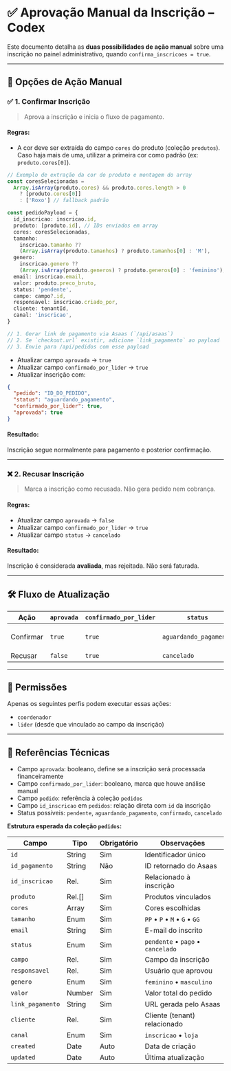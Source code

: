 # ✅ Aprovação Manual da Inscrição – Codex

Este documento detalha as **duas possibilidades de ação manual** sobre uma inscrição no painel administrativo, quando `confirma_inscricoes = true`.

---

## 📌 Opções de Ação Manual

### ✅ 1. Confirmar Inscrição

> Aprova a inscrição e inicia o fluxo de pagamento.

#### Regras:

- A cor deve ser extraída do campo `cores` do produto (coleção `produtos`). Caso haja mais de uma, utilizar a primeira cor como padrão (ex: `produto.cores[0]`).

```ts
// Exemplo de extração da cor do produto e montagem do array
const coresSelecionadas =
  Array.isArray(produto.cores) && produto.cores.length > 0
    ? [produto.cores[0]]
    : ['Roxo'] // fallback padrão

const pedidoPayload = {
  id_inscricao: inscricao.id,
  produto: [produto.id], // IDs enviados em array
  cores: coresSelecionadas,
  tamanho:
    inscricao.tamanho ??
    (Array.isArray(produto.tamanhos) ? produto.tamanhos[0] : 'M'),
  genero:
    inscricao.genero ??
    (Array.isArray(produto.generos) ? produto.generos[0] : 'feminino'),
  email: inscricao.email,
  valor: produto.preco_bruto,
  status: 'pendente',
  campo: campo?.id,
  responsavel: inscricao.criado_por,
  cliente: tenantId,
  canal: 'inscricao',
}

// 1. Gerar link de pagamento via Asaas (`/api/asaas`)
// 2. Se `checkout.url` existir, adicione `link_pagamento` ao payload
// 3. Envie para /api/pedidos com esse payload
```

- Atualizar campo `aprovada` → `true`
- Atualizar campo `confirmado_por_lider` → `true`
- Atualizar inscrição com:

```json
{
  "pedido": "ID_DO_PEDIDO",
  "status": "aguardando_pagamento",
  "confirmado_por_lider": true,
  "aprovada": true
}
```

#### Resultado:

Inscrição segue normalmente para pagamento e posterior confirmação.

---

### ❌ 2. Recusar Inscrição

> Marca a inscrição como recusada. Não gera pedido nem cobrança.

#### Regras:

- Atualizar campo `aprovada` → `false`
- Atualizar campo `confirmado_por_lider` → `true`
- Atualizar campo `status` → `cancelado`

#### Resultado:

Inscrição é considerada **avaliada**, mas rejeitada. Não será faturada.

---

## 🛠️ Fluxo de Atualização

| Ação      | `aprovada` | `confirmado_por_lider` | `status`               | Pedido                            |
| --------- | ---------- | ---------------------- | ---------------------- | --------------------------------- |
| Confirmar | `true`     | `true`                 | `aguardando_pagamento` | Criado via API com `id_inscricao` |
| Recusar   | `false`    | `true`                 | `cancelado`            | —                                 |

---

## 🔐 Permissões

Apenas os seguintes perfis podem executar essas ações:

- `coordenador`
- `lider` (desde que vinculado ao campo da inscrição)

---

## 📎 Referências Técnicas

- Campo `aprovada`: booleano, define se a inscrição será processada financeiramente
- Campo `confirmado_por_lider`: booleano, marca que houve análise manual
- Campo `pedido`: referência à coleção `pedidos`
- Campo `id_inscricao` em `pedidos`: relação direta com `id` da inscrição
- Status possíveis: `pendente`, `aguardando_pagamento`, `confirmado`, `cancelado`

**Estrutura esperada da coleção `pedidos`:**

| Campo            | Tipo   | Obrigatório | Observações                       |
| ---------------- | ------ | ----------- | --------------------------------- |
| `id`             | String | Sim         | Identificador único               |
| `id_pagamento`   | String | Não         | ID retornado do Asaas             |
| `id_inscricao`   | Rel.   | Sim         | Relacionado à inscrição           |
| `produto`        | Rel.[] | Sim         | Produtos vinculados               |
| `cores`          | Array  | Sim         | Cores escolhidas                  |
| `tamanho`        | Enum   | Sim         | `PP` • `P` • `M` • `G` • `GG`     |
| `email`          | String | Sim         | E-mail do inscrito                |
| `status`         | Enum   | Sim         | `pendente` • `pago` • `cancelado` |
| `campo`          | Rel.   | Sim         | Campo da inscrição                |
| `responsavel`    | Rel.   | Sim         | Usuário que aprovou               |
| `genero`         | Enum   | Sim         | `feminino` • `masculino`          |
| `valor`          | Number | Sim         | Valor total do pedido             |
| `link_pagamento` | String | Sim         | URL gerada pelo Asaas             |
| `cliente`        | Rel.   | Sim         | Cliente (tenant) relacionado      |
| `canal`          | Enum   | Sim         | `inscricao` • `loja`              |
| `created`        | Date   | Auto        | Data de criação                   |
| `updated`        | Date   | Auto        | Última atualização                |
